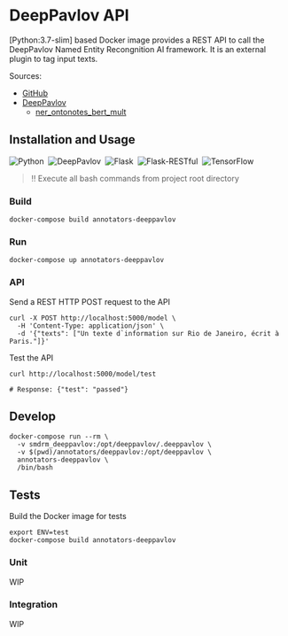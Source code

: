 # DeepPavlov API

[Python:3.7-slim] based Docker image provides a REST API to
call the DeepPavlov Named Entity Recongnition AI framework.
It is an external plugin to tag input texts.

Sources:
* [GitHub](https://github.com/deepmipt/stand_kubernetes_cluster/tree/master/utils/dp_base)
* [DeepPavlov](http://docs.deeppavlov.ai)
  * [ner_ontonotes_bert_mult](https://github.com/deepmipt/DeepPavlov/blob/0.17.1/deeppavlov/configs/ner/ner_ontonotes_bert_mult.json)

## Installation and Usage

![Python](https://img.shields.io/badge/Python-3.7-information)&nbsp;&nbsp;![DeepPavlov](https://img.shields.io/badge/DeepPavlov-0.15.0-information)&nbsp;&nbsp;![Flask](https://img.shields.io/badge/Flask-2.0.1-information)&nbsp;&nbsp;![Flask-RESTful](https://img.shields.io/static/v1?label=Flask%20RESTful&message=0.3.9&color=information)&nbsp;&nbsp;![TensorFlow](https://img.shields.io/badge/TensorFlow-1.15.2-information)

> :bangbang: Execute all bash commands from project root directory

### Build

```shell
docker-compose build annotators-deeppavlov
```

### Run

```shell
docker-compose up annotators-deeppavlov
```

### API

Send a REST HTTP POST request to the API

```shell
curl -X POST http://localhost:5000/model \
  -H 'Content-Type: application/json' \
  -d '{"texts": ["Un texte d`information sur Rio de Janeiro, écrit à Paris."]}'
```

Test the API

```shell
curl http://localhost:5000/model/test

# Response: {"test": "passed"}
```

## Develop

```shell
docker-compose run --rm \
  -v smdrm_deeppavlov:/opt/deeppavlov/.deeppavlov \
  -v $(pwd)/annotators/deeppavlov:/opt/deeppavlov \
  annotators-deeppavlov \
  /bin/bash
```

## Tests

Build the Docker image for tests

```shell
export ENV=test
docker-compose build annotators-deeppavlov
```

### Unit

WIP

### Integration

WIP

